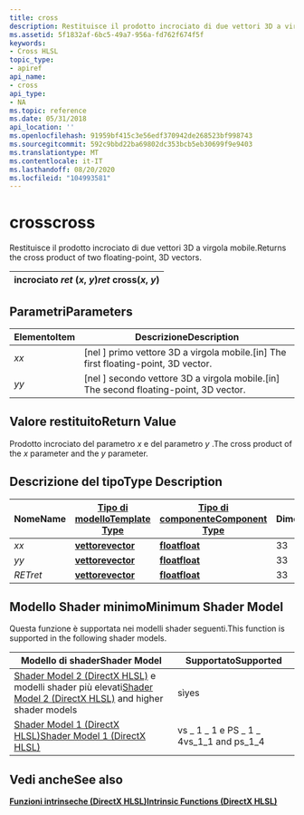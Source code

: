 ```yaml
---
title: cross
description: Restituisce il prodotto incrociato di due vettori 3D a virgola mobile.
ms.assetid: 5f1832af-6bc5-49a7-956a-fd762f674f5f
keywords:
- Cross HLSL
topic_type:
- apiref
api_name:
- cross
api_type:
- NA
ms.topic: reference
ms.date: 05/31/2018
api_location: ''
ms.openlocfilehash: 91959bf415c3e56edf370942de268523bf998743
ms.sourcegitcommit: 592c9bbd22ba69802dc353bcb5eb30699f9e9403
ms.translationtype: MT
ms.contentlocale: it-IT
ms.lasthandoff: 08/20/2020
ms.locfileid: "104993581"
---
```

# <a name="cross"></a><span data-ttu-id="89507-104">cross</span><span class="sxs-lookup"><span data-stu-id="89507-104">cross</span></span>

<span data-ttu-id="89507-105">Restituisce il prodotto incrociato di due vettori 3D a virgola mobile.</span><span class="sxs-lookup"><span data-stu-id="89507-105">Returns the cross product of two floating-point, 3D vectors.</span></span>



| <span data-ttu-id="89507-106">incrociato *ret* (*x*, *y*)</span><span class="sxs-lookup"><span data-stu-id="89507-106">*ret* cross(*x*, *y*)</span></span> |
|-----------------------|



 

## <a name="parameters"></a><span data-ttu-id="89507-107">Parametri</span><span class="sxs-lookup"><span data-stu-id="89507-107">Parameters</span></span>



| <span data-ttu-id="89507-108">Elemento</span><span class="sxs-lookup"><span data-stu-id="89507-108">Item</span></span>                                                   | <span data-ttu-id="89507-109">Descrizione</span><span class="sxs-lookup"><span data-stu-id="89507-109">Description</span></span>                                             |
|--------------------------------------------------------|---------------------------------------------------------|
| <span data-ttu-id="89507-110"><span id="x"></span><span id="X"></span>*x*</span><span class="sxs-lookup"><span data-stu-id="89507-110"><span id="x"></span><span id="X"></span>*x*</span></span><br/> | <span data-ttu-id="89507-111">\[nel \] primo vettore 3D a virgola mobile.</span><span class="sxs-lookup"><span data-stu-id="89507-111">\[in\] The first floating-point, 3D vector.</span></span><br/>  |
| <span data-ttu-id="89507-112"><span id="y"></span><span id="Y"></span>*y*</span><span class="sxs-lookup"><span data-stu-id="89507-112"><span id="y"></span><span id="Y"></span>*y*</span></span><br/> | <span data-ttu-id="89507-113">\[nel \] secondo vettore 3D a virgola mobile.</span><span class="sxs-lookup"><span data-stu-id="89507-113">\[in\] The second floating-point, 3D vector.</span></span><br/> |



 

## <a name="return-value"></a><span data-ttu-id="89507-114">Valore restituito</span><span class="sxs-lookup"><span data-stu-id="89507-114">Return Value</span></span>

<span data-ttu-id="89507-115">Prodotto incrociato del parametro *x* e del parametro *y* .</span><span class="sxs-lookup"><span data-stu-id="89507-115">The cross product of the *x* parameter and the *y* parameter.</span></span>

## <a name="type-description"></a><span data-ttu-id="89507-116">Descrizione del tipo</span><span class="sxs-lookup"><span data-stu-id="89507-116">Type Description</span></span>



| <span data-ttu-id="89507-117">Nome</span><span class="sxs-lookup"><span data-stu-id="89507-117">Name</span></span>  | [<span data-ttu-id="89507-118">**Tipo di modello**</span><span class="sxs-lookup"><span data-stu-id="89507-118">**Template Type**</span></span>](dx-graphics-hlsl-intrinsic-functions.md)                       | [<span data-ttu-id="89507-119">**Tipo di componente**</span><span class="sxs-lookup"><span data-stu-id="89507-119">**Component Type**</span></span>](dx-graphics-hlsl-intrinsic-functions.md) | <span data-ttu-id="89507-120">Dimensione</span><span class="sxs-lookup"><span data-stu-id="89507-120">Size</span></span> |
|-------|-------------------------------------------------------------------------------------|----------------------------------------------------------------|------|
| <span data-ttu-id="89507-121">*x*</span><span class="sxs-lookup"><span data-stu-id="89507-121">*x*</span></span>   | [<span data-ttu-id="89507-122">**vettore**</span><span class="sxs-lookup"><span data-stu-id="89507-122">**vector**</span></span>](dx-graphics-hlsl-intrinsic-functions.md) | [<span data-ttu-id="89507-123">**float**</span><span class="sxs-lookup"><span data-stu-id="89507-123">**float**</span></span>](/windows/desktop/WinProg/windows-data-types)                        | <span data-ttu-id="89507-124">3</span><span class="sxs-lookup"><span data-stu-id="89507-124">3</span></span>    |
| <span data-ttu-id="89507-125">*y*</span><span class="sxs-lookup"><span data-stu-id="89507-125">*y*</span></span>   | [<span data-ttu-id="89507-126">**vettore**</span><span class="sxs-lookup"><span data-stu-id="89507-126">**vector**</span></span>](dx-graphics-hlsl-intrinsic-functions.md) | [<span data-ttu-id="89507-127">**float**</span><span class="sxs-lookup"><span data-stu-id="89507-127">**float**</span></span>](/windows/desktop/WinProg/windows-data-types)                        | <span data-ttu-id="89507-128">3</span><span class="sxs-lookup"><span data-stu-id="89507-128">3</span></span>    |
| <span data-ttu-id="89507-129">*RET*</span><span class="sxs-lookup"><span data-stu-id="89507-129">*ret*</span></span> | [<span data-ttu-id="89507-130">**vettore**</span><span class="sxs-lookup"><span data-stu-id="89507-130">**vector**</span></span>](dx-graphics-hlsl-intrinsic-functions.md) | [<span data-ttu-id="89507-131">**float**</span><span class="sxs-lookup"><span data-stu-id="89507-131">**float**</span></span>](/windows/desktop/WinProg/windows-data-types)                        | <span data-ttu-id="89507-132">3</span><span class="sxs-lookup"><span data-stu-id="89507-132">3</span></span>    |



 

## <a name="minimum-shader-model"></a><span data-ttu-id="89507-133">Modello Shader minimo</span><span class="sxs-lookup"><span data-stu-id="89507-133">Minimum Shader Model</span></span>

<span data-ttu-id="89507-134">Questa funzione è supportata nei modelli shader seguenti.</span><span class="sxs-lookup"><span data-stu-id="89507-134">This function is supported in the following shader models.</span></span>



| <span data-ttu-id="89507-135">Modello di shader</span><span class="sxs-lookup"><span data-stu-id="89507-135">Shader Model</span></span>                                                                       | <span data-ttu-id="89507-136">Supportato</span><span class="sxs-lookup"><span data-stu-id="89507-136">Supported</span></span>             |
|------------------------------------------------------------------------------------|-----------------------|
| <span data-ttu-id="89507-137">[Shader Model 2 (DirectX HLSL)](dx-graphics-hlsl-sm2.md) e modelli shader più elevati</span><span class="sxs-lookup"><span data-stu-id="89507-137">[Shader Model 2 (DirectX HLSL)](dx-graphics-hlsl-sm2.md) and higher shader models</span></span> | <span data-ttu-id="89507-138">sì</span><span class="sxs-lookup"><span data-stu-id="89507-138">yes</span></span>                   |
| [<span data-ttu-id="89507-139">Shader Model 1 (DirectX HLSL)</span><span class="sxs-lookup"><span data-stu-id="89507-139">Shader Model 1 (DirectX HLSL)</span></span>](dx-graphics-hlsl-sm1.md)                          | <span data-ttu-id="89507-140">vs \_ 1 \_ 1 e PS \_ 1 \_ 4</span><span class="sxs-lookup"><span data-stu-id="89507-140">vs\_1\_1 and ps\_1\_4</span></span> |



 

## <a name="see-also"></a><span data-ttu-id="89507-141">Vedi anche</span><span class="sxs-lookup"><span data-stu-id="89507-141">See also</span></span>

<dl> <dt>

[<span data-ttu-id="89507-142">**Funzioni intrinseche (DirectX HLSL)**</span><span class="sxs-lookup"><span data-stu-id="89507-142">**Intrinsic Functions (DirectX HLSL)**</span></span>](dx-graphics-hlsl-intrinsic-functions.md)
</dt> </dl>

 

